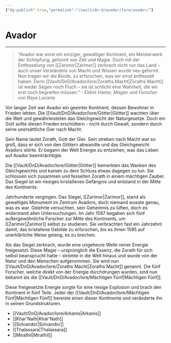 ```yaml
---
{"dg-publish":true,"permalink":"/vault/dn-d/avador/lore/avador/"}
---
```


# Avador
---
>"Avador war einst ein einziger, gewaltiger Kontinent, ein Meisterwerk der Schöpfung, geformt von Zeit und Magie. Doch mit der Entfesselung von [[Zarimor\|Zarimor]] zerbrach nicht nur das Land – auch unser Verständnis von Macht und Wissen wurde neu geformt. Nun tragen wir die Bürde, zu erforschen, was wir einst entfesselt haben. Denn [[Vault/DnD/Avador/lore/Zoraths Macht\|Zoraths Macht]] ist weder Segen noch Fluch – sie ist schlicht eine Wahrheit, die wir erst noch begreifen müssen." - *Eldrin Vaelor, Magier und Forscher von Raya Lucaria*

Vor langer Zeit war Avador ein geeinter Kontinent, dessen Bewohner in Frieden lebten. Die [[Vault/DnD/Avador/lore/Götter\|Götter]] wachten über die Welt und gewährleisteten das Gleichgewicht der Naturgesetze. Doch ein Gott sollte diesen Frieden erschüttern - nicht durch Gewalt, sondern durch seine unersättliche Gier nach Macht.

Sein Name lautet Zorath, Gott der Gier. Sein streben nach Macht war so groß, dass er sich von den Göttern abwandte und das Gleichgewicht Avadors störte. Er begann der Welt Energie zu entziehen, was das Leben auf Avador beeinträchtigte.

Die [[Vault/DnD/Avador/lore/Götter\|Götter]] bemerkten das Wanken des Gleichgewichts und kamen zu dem Schluss etwas dagegen zu tun. Sie schlossen sich zusammen und fesselten Zorath in einem mächtigen Zauber. Das Siegel ist ein riesiges kristallenes Gefängnis und entstand in der Mitte des Kontinents.

Jahrhunderte vergingen. Das Siegel, [[Zarimor\|Zarimor]], stand als gewaltiges Monument im Zentrum Avadors, doch niemand wusste genau, was es war. Gelehrte versuchten, sein Geheimnis zu lüften, doch es widerstand allen Untersuchungen. Im Jahr 1587 begaben sich fünf außergewöhnliche Forscher zur Mitte des Kontinents, um [[Zarimor\|Zarimor]] selbst zu studieren. Sie verbrachten fast ein Jahrzehnt damit, das kristallene Gebilde zu erforschen, bis es ihnen 1595 auf unerklärliche Weise gelang, es zu brechen.

Als das Siegel zerbrach, wurde eine ungeheure Welle reiner Energie freigesetzt. Diese Magie – ursprünglich die Essenz, die Zorath für sich selbst beansprucht hatte – strömte in die Welt hinaus und wurde von der Natur und den Menschen aufgenommen. Sie wird nun [[Vault/DnD/Avador/lore/Zoraths Macht\|Zoraths Macht]] genannt. Die fünf Forscher, welche direkt von der Energie durchdrungen wurden, sind nun bekannt als die [[Vault/DnD/Avador/lore/Mächtigen Fünf\|Mächtigen Fünf]].

Diese freigesetzte Energie sorgte für eine riesige Explosion und brach den Kontinent in fünf Teile. Jeder der [[Vault/DnD/Avador/lore/Mächtigen Fünf\|Mächtigen Fünf]] bereiste einen dieser Kontinente und veränderte ihn in seinen Grundstrukturen.

- [[Vault/DnD/Avador/lore/Arkanis\|Arkanis]]
- [[Khar'Nath\|Khar'Nath]]
- [[Solvandor\|Solvandor]]
- [[Thalassara\|Thalassara]]
- [[Mirathil\|Mirathil]]